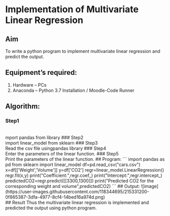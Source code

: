 # Implementation of Multivariate Linear Regression
## Aim
To write a python program to implement multivariate linear regression and predict the output.
## Equipment’s required:
1.	Hardware – PCs
2.	Anaconda – Python 3.7 Installation / Moodle-Code Runner
## Algorithm:
### Step1
<br>
mport pandas from library
### Step2
<br>
import linear_model from sklearn
### Step3
<br>Read the csv file usingpandas library
### Step4
<br>Enter the parameters of the linear function.
### Step5
<br>Print the parameters of the linear function.
## Program:
```
import pandas as pd
from sklearn import linear_model
df=pd.read_csv("cars.csv")
x=df[['Weight','Volume']]
y=df['CO2']
regr=linear_model.LinearRegression()
regr.fit(x,y)
print("Coefficient:",regr.coef_)
print("Intercept:",regr.intercept_)
predictedCO2=regr.predict([[3300,1300]])
print("Predicted CO2 for the corresponding weight and volume",predictedCO2)
```
## Output:
![image](https://user-images.githubusercontent.com/118344695/215331200-0f865387-3dfa-4977-8cf4-14bed16a974d.png)

<br>
## Result
Thus the multivariate linear regression is implemented and predicted the output using python program.
